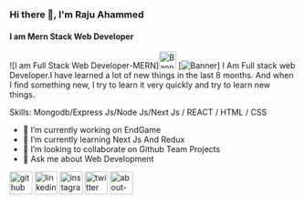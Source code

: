 ### Hi there 👋, I'm Raju Ahammed
#### I am Mern Stack Web Developer
![I am Full Stack Web Developer-MERN]<img src='https://i.ibb.co/BVkmx4H/banner.jpg' alt='Banner' height='30px'>
[<img src='https://i.ibb.co/BVkmx4H/banner.jpg' alt='Banner'>]
I Am Full stack web Developer.I have learned a lot of new things in the last 8 months. And when I find something new, I try to learn it very quickly and try to learn new things.

Skills: Mongodb/Express Js/Node Js/Next Js / REACT  / HTML / CSS

- 🔭 I’m currently working on EndGame 
- 🌱 I’m currently learning Next Js And Redux 
- 👯 I’m looking to collaborate on Github Team Projects 
- 💬 Ask me about Web Development 


[<img src='https://cdn.jsdelivr.net/npm/simple-icons@3.0.1/icons/github.svg' alt='github' height='40'>](https://github.com/raju720190r)  [<img src='https://cdn.jsdelivr.net/npm/simple-icons@3.0.1/icons/linkedin.svg' alt='linkedin' height='40'>](https://www.linkedin.com/in/md-raju-ahammed-199226211//)  [<img src='https://cdn.jsdelivr.net/npm/simple-icons@3.0.1/icons/instagram.svg' alt='instagram' height='40'>](https://www.instagram.com/raju420r/)  [<img src='https://cdn.jsdelivr.net/npm/simple-icons@3.0.1/icons/twitter.svg' alt='twitter' height='40'>](https://twitter.com/https://twitter.com/raju720190r)  [<img src='https://cdn.jsdelivr.net/npm/simple-icons@3.0.1/icons/about-dot-me.svg' alt='about-dot-me' height='40'>](https://raju-720190r.web.app/)  
 

